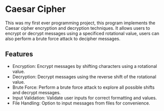# Caesar Cipher
This was my first ever programming project, this program implements the Caesar cipher encryption and decryption techniques. It allows users to encrypt or decrypt messages using a specificed rotational value, users can also perform a brute force attack to decipher messages.

## Features

- Encryption: Encrypt messages by shifting characters using a rotational value.
- Decryption: Decrypt messages using the reverse shift of the rotational value.
- Brute Force: Perform a brute force attack to explore all possible shifts and decrypt messages.
- Input Validation: Validate user inputs for correct formatting and values.
- File Handling: Option to input messages from files for convenience.


